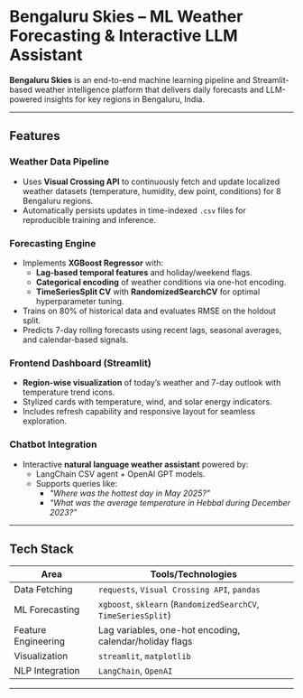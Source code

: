 # Bengaluru Skies – ML Weather Forecasting & Interactive LLM Assistant

**Bengaluru Skies** is an end-to-end machine learning pipeline and Streamlit-based weather intelligence platform that delivers daily forecasts and LLM-powered insights for key regions in Bengaluru, India.

---

## Features

### Weather Data Pipeline
- Uses **Visual Crossing API** to continuously fetch and update localized weather datasets (temperature, humidity, dew point, conditions) for 8 Bengaluru regions.
- Automatically persists updates in time-indexed `.csv` files for reproducible training and inference.

### Forecasting Engine
- Implements **XGBoost Regressor** with:
  - **Lag-based temporal features** and holiday/weekend flags.
  - **Categorical encoding** of weather conditions via one-hot encoding.
  - **TimeSeriesSplit CV** with **RandomizedSearchCV** for optimal hyperparameter tuning.
- Trains on 80% of historical data and evaluates RMSE on the holdout split.
- Predicts 7-day rolling forecasts using recent lags, seasonal averages, and calendar-based signals.

### Frontend Dashboard (Streamlit)
- **Region-wise visualization** of today’s weather and 7-day outlook with temperature trend icons.
- Stylized cards with temperature, wind, and solar energy indicators.
- Includes refresh capability and responsive layout for seamless exploration.

### Chatbot Integration
- Interactive **natural language weather assistant** powered by:
  - LangChain CSV agent + OpenAI GPT models.
  - Supports queries like:
    - _"Where was the hottest day in May 2025?"_
    - _"What was the average temperature in Hebbal during December 2023?"_

---

## Tech Stack

| Area | Tools/Technologies |
|------|--------------------|
| Data Fetching | `requests`, `Visual Crossing API`, `pandas` |
| ML Forecasting | `xgboost`, `sklearn` (`RandomizedSearchCV`, `TimeSeriesSplit`) |
| Feature Engineering | Lag variables, one-hot encoding, calendar/holiday flags |
| Visualization | `streamlit`, `matplotlib` |
| NLP Integration | `LangChain`, `OpenAI` |


---


